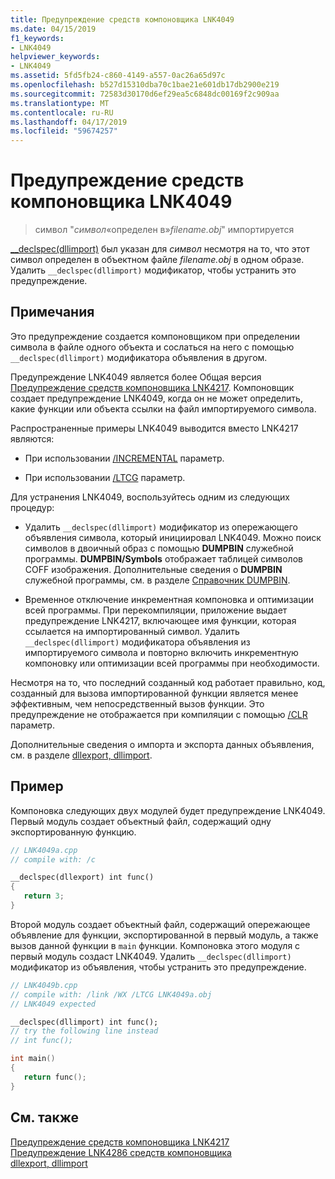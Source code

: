```yaml
---
title: Предупреждение средств компоновщика LNK4049
ms.date: 04/15/2019
f1_keywords:
- LNK4049
helpviewer_keywords:
- LNK4049
ms.assetid: 5fd5fb24-c860-4149-a557-0ac26a65d97c
ms.openlocfilehash: b527d15310dba70c1bae21e601db17db2900e219
ms.sourcegitcommit: 72583d30170d6ef29ea5c6848dc00169f2c909aa
ms.translationtype: MT
ms.contentlocale: ru-RU
ms.lasthandoff: 04/17/2019
ms.locfileid: "59674257"
---
```

# <a name="linker-tools-warning-lnk4049"></a>Предупреждение средств компоновщика LNK4049

> символ "*символ*«определен в»*filename.obj*" импортируется

[__declspec(dllimport)](../../cpp/dllexport-dllimport.md) был указан для *символ* несмотря на то, что этот символ определен в объектном файле *filename.obj* в одном образе. Удалить `__declspec(dllimport)` модификатор, чтобы устранить это предупреждение.

## <a name="remarks"></a>Примечания

Это предупреждение создается компоновщиком при определении символа в файле одного объекта и сослаться на него с помощью `__declspec(dllimport)` модификатора объявления в другом.

Предупреждение LNK4049 является более Общая версия [Предупреждение средств компоновщика LNK4217](linker-tools-warning-lnk4217.md). Компоновщик создает предупреждение LNK4049, когда он не может определить, какие функции или объекта ссылки на файл импортируемого символа.

Распространенные примеры LNK4049 выводится вместо LNK4217 являются:

- При использовании [/INCREMENTAL](../../build/reference/incremental-link-incrementally.md) параметр.

- При использовании [/LTCG](../../build/reference/ltcg-link-time-code-generation.md) параметр.

Для устранения LNK4049, воспользуйтесь одним из следующих процедур:

- Удалить `__declspec(dllimport)` модификатор из опережающего объявления символа, который инициировал LNK4049. Можно поиск символов в двоичный образ с помощью **DUMPBIN** служебной программы. **DUMPBIN/Symbols** отображает таблицей символов COFF изображения. Дополнительные сведения о **DUMPBIN** служебной программы, см. в разделе [Справочник DUMPBIN](../../build/reference/dumpbin-reference.md).

- Временное отключение инкрементная компоновка и оптимизации всей программы. При перекомпиляции, приложение выдает предупреждение LNK4217, включающее имя функции, которая ссылается на импортированный символ. Удалить `__declspec(dllimport)` модификатора объявления из импортируемого символа и повторно включить инкрементную компоновку или оптимизации всей программы при необходимости.

Несмотря на то, что последний созданный код работает правильно, код, созданный для вызова импортированной функции является менее эффективным, чем непосредственный вызов функции. Это предупреждение не отображается при компиляции с помощью [/CLR](../../build/reference/clr-common-language-runtime-compilation.md) параметр.

Дополнительные сведения о импорта и экспорта данных объявления, см. в разделе [dllexport, dllimport](../../cpp/dllexport-dllimport.md).

## <a name="example"></a>Пример

Компоновка следующих двух модулей будет предупреждение LNK4049. Первый модуль создает объектный файл, содержащий одну экспортированную функцию.

```cpp
// LNK4049a.cpp
// compile with: /c

__declspec(dllexport) int func()
{
   return 3;
}
```

Второй модуль создает объектный файл, содержащий опережающее объявление для функции, экспортированной в первый модуль, а также вызов данной функции в `main` функции. Компоновка этого модуля с первый модуль создаст LNK4049. Удалить `__declspec(dllimport)` модификатор из объявления, чтобы устранить это предупреждение.

```cpp
// LNK4049b.cpp
// compile with: /link /WX /LTCG LNK4049a.obj
// LNK4049 expected

__declspec(dllimport) int func();
// try the following line instead
// int func();

int main()
{
   return func();
}
```

## <a name="see-also"></a>См. также

[Предупреждение средств компоновщика LNK4217](linker-tools-warning-lnk4217.md) \
[Предупреждение LNK4286 средств компоновщика](linker-tools-warning-lnk4286.md) \
[dllexport, dllimport](../../cpp/dllexport-dllimport.md)